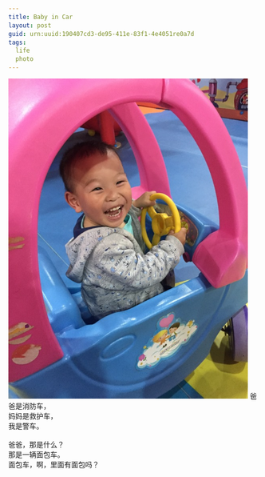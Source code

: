 ```yaml
---
title: Baby in Car
layout: post
guid: urn:uuid:190407cd3-de95-411e-83f1-4e4051re0a7d
tags:
  life 
  photo
---
```

<img src="/media/files/2019/jcar.JPG"  width="480"/>
爸爸是消防车，<br />妈妈是救护车，<br />我是警车。<br /><br />
爸爸，那是什么？<br />那是一辆面包车。<br />面包车，啊，里面有面包吗？<br />

